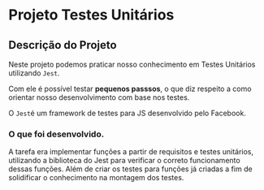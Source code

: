 # Projeto Testes Unitários

## Descrição do Projeto

Neste projeto podemos praticar nosso conhecimento em Testes Unitários utilizando `Jest`. 

Com ele é possível testar **pequenos passsos**, o que diz respeito a como orientar nosso desenvolvimento com base nos testes.

O `Jest`é um framework de testes para JS desenvolvido pelo Facebook.

### O que foi desenvolvido.

A tarefa era implementar funções a partir de requisitos e testes unitários, utilizando a biblioteca do Jest para verificar o correto funcionamento dessas funções. Além de criar os testes para funções já criadas a fim de solidificar o conhecimento na montagem dos testes.

 